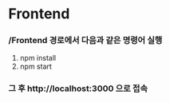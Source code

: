 # Frontend

### /Frontend 경로에서 다음과 같은 명령어 실행
1. npm install
2. npm start

### 그 후 http://localhost:3000 으로 접속
